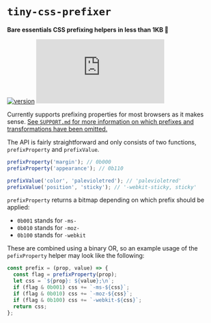 # `tiny-css-prefixer`

**Bare essentials CSS prefixing helpers in less than 1KB 🌈**

[![version](https://img.shields.io/npm/v/tiny-css-prefixer)](https://www.npmjs.com/package/tiny-css-prefixer)
[![gzip size](https://img.badgesize.io/https://unpkg.com/tiny-css-prefixer@latest/dist/tiny-css-prefixer.es.js?compression=gzip)](https://unpkg.com/tiny-css-prefixer)

Currently supports prefixing properties for most browsers as it makes sense.
[See `SUPPORT.md` for more information on which prefixes and transformations have been omitted.](./SUPPORT.md)

The API is fairly straightforward and only consists of two functions, `prefixProperty` and `prefixValue`.

```js
prefixProperty('margin'); // 0b000
prefixProperty('appearance'); // 0b110

prefixValue('color', 'palevioletred'); // 'palevioletred'
prefixValue('position', 'sticky'); // '-webkit-sticky, sticky'
```

`prefixProperty` returns a bitmap depending on which prefix should be
applied:

- `0b001` stands for `-ms-`
- `0b010` stands for `-moz-`
- `0b100` stands for `-webkit`

These are combined using a binary OR, so an example usage of the
`pefixProperty` helper may look like the following:

```js
const prefix = (prop, value) => {
  const flag = prefixProperty(prop);
  let css = `${prop}: ${value};\n`;
  if (flag & 0b001) css += `-ms-${css}`;
  if (flag & 0b010) css += `-moz-${css}`;
  if (flag & 0b100) css += `-webkit-${css}`;
  return css;
};
```
